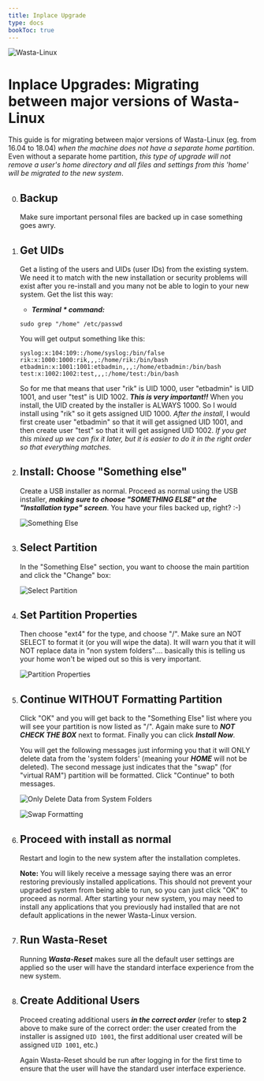 ```yaml
---
title: Inplace Upgrade
type: docs
bookToc: true
---
```


![Wasta-Linux](/media/wasta-linux-round-128.png)

# Inplace Upgrades: Migrating between major versions of Wasta-Linux

This guide is for migrating between major versions of Wasta-Linux (eg. from 16.04 to 18.04) *when the machine does not have a separate home partition*. Even without a separate home partition, *this type of upgrade will not remove a user's home directory and all files and settings from this 'home' will be migrated to the new system*.

0. ## Backup

    Make sure important personal files are backed up in case something goes awry.

1. ## Get UIDs

    Get a listing of the users and UIDs (user IDs) from the existing system. We need it to match with the new installation or security problems will exist after you re-install and you many not be able to login to your new system. Get the list this way:

    - ***Terminal \* command:***
    ```
    sudo grep "/home" /etc/passwd
    ```

    You will get output something like this:
    ```
    syslog:x:104:109::/home/syslog:/bin/false
    rik:x:1000:1000:rik,,,:/home/rik:/bin/bash
    etbadmin:x:1001:1001:etbadmin,,,:/home/etbadmin:/bin/bash
    test:x:1002:1002:test,,,:/home/test:/bin/bash
    ```

    So for me that means that user "rik" is UID 1000, user "etbadmin" is UID 1001, and user "test" is UID 1002. ***This is very important!!*** When you install, the UID created by the installer is ALWAYS 1000. So I would install using "rik" so it gets assigned UID 1000. *After the install*, I would first create user "etbadmin" so that it will get assigned UID 1001, and then create user "test" so that it will get assigned UID 1002. *If you get this mixed up we can fix it later, but it is easier to do it in the right order so that everything matches.*

2. ## Install: Choose "Something else"

    Create a USB installer as normal. Proceed as normal using the USB installer, ***making sure to choose "SOMETHING ELSE" at the "Installation type" screen***. You have your files backed up, right?
:-)

    ![Something Else](/media/tutorials/inplace-upgrade/InPlace-1.png)

3. ## Select Partition

    In the "Something Else" section, you want to choose the main partition and click the "Change" box:

    ![Select Partition](/media/tutorials/inplace-upgrade/InPlace-2.png)

4. ## Set Partition Properties
    Then choose "ext4" for the type, and choose "/". Make sure an NOT SELECT to format it (or you will wipe the data). It will warn you that it will NOT replace data in "non system folders".... basically this is telling us your home won't be wiped out so this is very important.

    ![Partition Properties](/media/tutorials/inplace-upgrade/InPlace-3.png)

5. ## Continue WITHOUT Formatting Partition

    Click "OK" and you will get back to the "Something Else" list where you will see your partition is now listed as "/". Again make sure to ***NOT CHECK THE BOX*** next to format. Finally you can click ***Install Now***.

    You will get the following messages just informing you that it will ONLY delete data from the 'system folders' (meaning your ***HOME*** will not be deleted). The second message just indicates that the "swap" (for "virtual RAM") partition will be formatted. Click "Continue" to both messages.

    ![Only Delete Data from System Folders](/media/tutorials/inplace-upgrade/InPlace-4.png)

    ![Swap Formatting](/media/tutorials/inplace-upgrade/InPlace-5.png)

6. ## Proceed with install as normal

    Restart and login to the new system after the installation completes.

    **Note:** You will likely receive a message saying there was an error restoring previously installed applications. This should not prevent your upgraded system from being able to run, so you can just click "OK" to proceed as normal. After starting your new system, you may need to install any applications that you previously had installed that are not default applications in the newer Wasta-Linux version.

7. ## Run Wasta-Reset

    Running ***Wasta-Reset*** makes sure all the default user settings are applied so the user will have the standard interface experience from the new system.

8. ## Create Additional Users

    Proceed creating additional users ***in the correct order*** (refer to **step 2** above to make sure of the correct order: the user created from the installer is assigned ```UID 1001```, the first additional user created will be assigned ```UID 1001```, etc.)

    Again Wasta-Reset should be run after logging in for the first time to ensure that the user will have the standard user interface experience.
